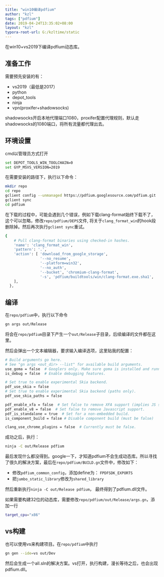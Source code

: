 ```yaml
---
title: "win10编译pdfium"
author: "kzl"
tags: ["pdfium"]
date: 2019-04-24T13:35:02+08:00
layout: "kzl"
typora-root-url: G:/kzltime/static
---
```


在win10+vs2019下编译pdfium动态库。

## 准备工作

需要预先安装的有：

* vs2019（最低是2017）
* python
* depot_tools
* ninja
* vpn(proxifer+shadowsocks)

shadowsocks开启本地代理端口1080，proxifer配置代理规则，默认走shadowsocks的1080端口，将所有流量都代理出去。



## 环境设置

cmd以管理员方式打开

```bash
set DEPOT_TOOLS_WIN_TOOLCHAIN=0
set GYP_MSVS_VERSION=2019
```

在需要安装的路径下，执行以下命令：

```bash
mkdir repo
cd repo
gclient config --unmanaged https://pdfium.googlesource.com/pdfium.git
gclient sync
cd pdfium
```

在下载的过程中，可能会遇到几个错误，例如下载clang-format始终下载不了，这个可以忽略，修改`repo/pdfium/DEPS`文件, 将关于`clang_format_win`的hook段删除掉。然后再次执行`gclient sync`重试。

```bash
{
    # Pull clang-format binaries using checked-in hashes.
    'name': 'clang_format_win',
    'pattern': '.',
    'action': [ 'download_from_google_storage',
                '--no_resume',
                '--platform=win32',
                '--no_auth',
                '--bucket', 'chromium-clang-format',
                '-s', 'pdfium/buildtools/win/clang-format.exe.sha1',
    ],
  },
```



## 编译

在`repo/pdfium`中，执行以下命令

```bash
gn args out/Release
```

将会在`repo/pdfium`目录下产生一个`out/Release`子目录，后续编译的文件都在这里。

然后会弹出一个文本编辑器，要求输入编译选项，这里贴我的配置：

```bash
# Build arguments go here.
# See "gn args <out_dir> --list" for available build arguments.
use_goma = false  # Googlers only. Make sure goma is installed and running first.
is_debug = false  # Enable debugging features.

# Set true to enable experimental Skia backend.
pdf_use_skia = false
# Set true to enable experimental Skia backend (paths only).
pdf_use_skia_paths = false

pdf_enable_xfa = false  # Set false to remove XFA support (implies JS support).
pdf_enable_v8 = false  # Set false to remove Javascript support.
pdf_is_standalone = true  # Set for a non-embedded build.
is_component_build = false # Disable component build (must be false)

clang_use_chrome_plugins = false  # Currently must be false.
```

成功之后，执行：

```bash
ninja -C out/Release pdfium
```



最后发现什么都没得到。google一下，才知道pdfium不会生成动态库。所以寻找了很久的解决方案，最后在`repo/pdfium/BUILD.gn`文件中，修改如下：

* 修改`pdfium_common_config`，添加define为： `FPDFSDK_EXPORTS`
* 把`jumbo_static_library`修改为`shared_library`



然后重新执行`ninja -C out/Release pdfium`， 最终得到了pdfium.dll文件。

如果需要构建32位的动态库，需要修改`repo/pdfium/out/Release/args.gn`，添加一行

```bash
target_cpu="x86"
```



## vs构建

也可以使用vs来构建项目。在`repo/pdfium`中执行

```bash
gn gen --ide=vs out/Dev
```



然后会生成一个all.sln的解决方案。vs打开，执行构建，漫长等待之后，也会出现pdfium.dll。